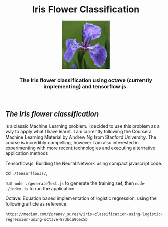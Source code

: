 <h1 align="center">
Iris Flower Classification
</h1>
<p align="center">
<img src="./images/iris.jpg" width="150"> 
</p>
<h3 align="center">
  The Iris flower classification using octave (currently implementing) and tensorflow.js.
</h3>

<br />

## *The Iris flower classification*

is a classic Machine Learning problem.
I decided to use this problem as a way to apply what I have learnt.
I am currently following the Coursera Machine Learning Material by Andrew Ng from Stanford University.
The course is incredibly compelling, however I am also interested in experimenting with more recent technologies and executing alternative application methods.

Tensorflow.js: Building the Neural Network using compact javascript code.

cd `./tensorflowJs/`,

run `node ./generateTest.js` to generate the training set, then `node ./index.js` to run the application.

Octave: Equation based implementation of logistic regression, using the following article as reference:

`https://medium.com/@pranav_suresh/iris-classification-using-logistic-regression-using-octave-873bca96ec5b`
